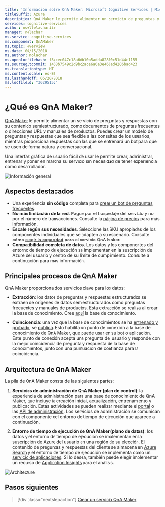 ```yaml
---
title: 'Información sobre QnA Maker: Microsoft Cognitive Services | Microsoft Docs'
titleSuffix: Azure
description: QnA Maker le permite alimentar un servicio de preguntas y respuestas con su contenido semiestructurado, como documentos de preguntas frecuentes o direcciones URL y manuales de productos.
services: cognitive-services
author: noellelacharite
manager: nolachar
ms.service: cognitive-services
ms.component: QnAMaker
ms.topic: overview
ms.date: 06/15/2018
ms.author: nolachar
ms.openlocfilehash: f34cec047c18a6db10b5adda82800c51d44c1155
ms.sourcegitcommit: 1438b7549c2d9bc2ace6a0a3e460ad4206bad423
ms.translationtype: HT
ms.contentlocale: es-ES
ms.lasthandoff: 06/20/2018
ms.locfileid: "36295152"
---
```

# <a name="what-is-qna-maker"></a>¿Qué es QnA Maker?

[QnA Maker](https://qnamaker.ai) le permite alimentar un servicio de preguntas y respuestas con su contenido semiestructurado, como documentos de preguntas frecuentes o direcciones URL y manuales de productos. Puedes crear un modelo de preguntas y respuestas que sea flexible a las consultas de los usuarios, mientras proporciona respuestas con las que se entrenará un bot para que se usen de forma natural y conversacional.

Una interfaz gráfica de usuario fácil de usar le permite crear, administrar, entrenar y poner en marcha su servicio sin necesidad de tener experiencia como desarrollador.

![Información general](../media/qnamaker-overview-learnabout/overview.png)

## <a name="highlights"></a>Aspectos destacados

- Una experiencia **sin código** completa para [crear un bot de preguntas frecuentes](https://aka.ms/qnamaker-docs-create-faqbot).
- **No más limitación de la red**. Pague por el hospedaje del servicio y no por el número de transacciones. Consulte la [página de precios](https://aka.ms/qnamaker-docs-pricing) para más información.
- **Escale según sus necesidades**. Seleccione las SKU apropiadas de los componentes individuales que se adapten a su escenario. Consulte cómo [elegir la capacidad](https://aka.ms/qnamaker-docs-capacity) para el servicio QnA Maker.
- **Compatibilidad completa de datos**. Los datos y los componentes del entorno de tiempo de ejecución se implementan en la suscripción de Azure del usuario y dentro de su límite de cumplimiento. Consulte a continuación para más información.

## <a name="key-qna-maker-processes"></a>Principales procesos de QnA Maker

QnA Maker proporciona dos servicios clave para los datos:

* **Extracción**: los datos de preguntas y respuestas estructurados se extraen de orígenes de datos semiestructurados como preguntas frecuentes y manuales de productos. Esta extracción se realiza al crear la base de conocimiento. Cree [aquí](https://aka.ms/qnamaker-docs-createkb) la base de conocimiento.

* **Coincidencia**: una vez que la base de conocimientos se ha [entrenado y probado](https://aka.ms/qnamaker-docs-trainkb), se [publica](https://aka.ms/qnamaker-docs-publishkb). Esto habilita un punto de conexión a la base de conocimiento de QnA Maker, que puede usar en su bot o aplicación. Este punto de conexión acepta una pregunta del usuario y responde con la mejor coincidencia de pregunta y respuesta de la base de conocimientos, junto con una puntuación de confianza para la coincidencia.

## <a name="qna-maker-architecture"></a>Arquitectura de QnA Maker

La pila de QnA Maker consta de las siguientes partes:

1. **Servicios de administración de QnA Maker (plan de control)**: la experiencia de administración para una base de conocimiento de QnA Maker, que incluye la creación inicial, actualización, entrenamiento y publicación. Estas actividades se pueden realizar mediante el [portal](https://qnamaker.ai) o las [API de administración](https://aka.ms/qnamaker-v4-apis). Los servicios de administración se comunican con el componente del entorno de tiempo de ejecución que aparece a continuación.

2. **Entorno de tiempo de ejecución de QnA Maker (plano de datos)**: los datos y el entorno de tiempo de ejecución se implementan en la suscripción de Azure del usuario en una región de su elección. El contenido de preguntas y respuestas del cliente se almacena en [Azure Search](https://azure.microsoft.com/services/search/) y el entorno de tiempo de ejecución se implementa como un [servicio de aplicaciones](https://azure.microsoft.com/services/app-service/). Si lo desea, también puede elegir implementar un recurso de [Application Insights](https://azure.microsoft.com/services/application-insights/) para el análisis.

![Architecture](../media/qnamaker-overview-learnabout/architecture.png)

## <a name="next-steps"></a>Pasos siguientes

> [!div class="nextstepaction"]
> [Crear un servicio QnA Maker](../how-to/set-up-qnamaker-service-azure.md)

